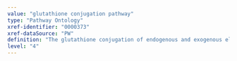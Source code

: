 ```yaml
---
value: "glutathione conjugation pathway"
type: "Pathway Ontology"
xref-identifier: "0000373"
xref-dataSource: "PW"
definition: "The glutathione conjugation of endogenous and exogenous electrophilic compounds represents a major pathway phase II biotransformation. The glutathione conjugates may either be excreted or undergo further processing."
level: "4"
---
```

